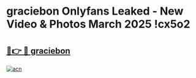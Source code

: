 # graciebon Onlyfans Leaked - New Video & Photos March 2025 !cx5o2

# <h2><a href="https://21hlfn.iuczelnia.edu.pl?title=graciebon&ref=cx5o2">🔗👉 🔴 graciebon</a></h2>

[![acn](https://github.com/user-attachments/assets/0f9c940e-d8b0-45ae-aac7-cd30a18b3e1c)](https://21hlfn.iuczelnia.edu.pl?title=graciebon&ref=cx5o2)

